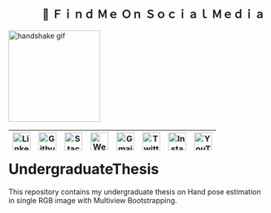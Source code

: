 <!-- 𝙲𝚘𝚗𝚗𝚎𝚌𝚝 𝚆𝚒𝚝𝚑 𝙼𝚎  -->
<h2 align="right"><b> 🔸 Ｆｉｎｄ Ｍｅ Ｏｎ Ｓｏｃｉａｌ Ｍｅｄｉａ  </b></h2>


[//]: # "handshake gif"

<img align="left" alt="handshake gif" src="https://github.com/montasim/DoNotDelete/blob/main/media/gif/handshake.gif?raw=true" width="180px">
 
<br>
<br>
<br>

<table align="right">
    <thead>
        <tr>
            <th align="center"><a href="https://www.linkedin.com/in/montasim"><img align="center" alt="LinkedIn" width="35px" src="https://github.com/montasim/DoNotDelete/blob/main/media/icons/linkedin.png?raw=true"/></a></th>
	    <th align="center"><a href="https://www.github.com/montasim"><img align="center" alt="Github - montasim" width="35px"   src="https://github.com/montasim/DoNotDelete/blob/main/media/icons/github.png?raw=true"/></a></th>
            <th align="center"><a href="https://stackoverflow.com/users/10429621/coderaid"><img align="center" alt="Stackoverflow - coderaid" width="35px" src="https://github.com/montasim/DoNotDelete/blob/main/media/icons/stack-overflow.png?raw=true"/></a></th>
            <th align="center"><a href="https://montasim.github.io"><img align="center" alt="Website - montasim.github.io" width="35px" src="https://github.com/montasim/DoNotDelete/blob/main/media/icons/website.png?raw=true"/></a></th>
            <th align="center"><a href="mailto:montasimmamun@gmail.com"><img align="center" alt="Gmail - montasimmamun@gmail.com" width="35px" src="https://github.com/montasim/DoNotDelete/blob/main/media/icons/gmail.png?raw=true"/></a></th>
            <th align="center"><a href="https://twitter.com/montasimmamun"><img align="center" alt="Twitter - montasim" width="35px" src="https://github.com/montasim/DoNotDelete/blob/main/media/icons/twitter.png?raw=true"/></a></th>
            <th align="center"><a href="https://www.instagram.com/mr.montasim"><img align="center" alt="Instagram - mr.montasim" width="35px" src="https://github.com/montasim/DoNotDelete/blob/main/media/icons/instagram.png?raw=true"/></a></th>
            <th align="center"><a href="https://www.youtube.com/channel/UCkkBnedfjKU-toiKQ-rxvtA"><img align="center" alt="YouTube -Montasim" width="35px" src="https://github.com/montasim/DoNotDelete/blob/main/media/icons/youtube.png?raw=true"/></a></th>
        </tr>
    </thead>
</table>
<!-- end Connect With Me -->


<br>
<br>
<br>
<br>
<br>
<br>

# UndergraduateThesis
This repository contains my undergraduate thesis on Hand pose estimation in single RGB image with Multiview Bootstrapping.
